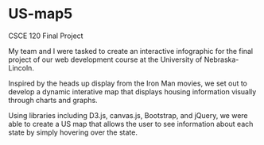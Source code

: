 # US-map5
CSCE 120 Final Project

My team and I were tasked to create an interactive infographic for the final project of our web development course at the University of Nebraska-Lincoln.

Inspired by the heads up display from the Iron Man movies, we set out to develop a dynamic interative map that displays housing information visually through charts and graphs.

Using libraries including D3.js, canvas.js, Bootstrap, and jQuery, we were able to create a US map that allows the user to see information about each state by simply hovering over the state.

